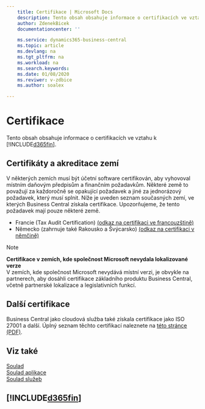 ```yaml
---
    title: Certifikace | Microsoft Docs
    description: Tento obsah obsahuje informace o certifikacích ve vztahu k Business Central.
    author: ZdenekBicek
    documentationcenter: ''

    ms.service: dynamics365-business-central
    ms.topic: article
    ms.devlang: na
    ms.tgt_pltfrm: na
    ms.workload: na
    ms.search.keywords:
    ms.date: 01/08/2020
    ms.reviwer: v-zdbice
    ms.author: soalex

---
```

# Certifikace

Tento obsah obsahuje informace o certifikacích ve vztahu k [!INCLUDE[d365fin](../includes/d365fin_md.md)].  

## Certifikáty a akreditace zemí

V některých zemích musí být účetní software certifikován, aby vyhovoval místním daňovým předpisům a finančním požadavkům. Některé země to považují za každoročně se opakující požadavek a jiné za jednorázový požadavek, který musí splnit. Níže je uveden seznam současných zemí, ve kterých Business Central získala certifikace. Upozorňujeme, že tento požadavek mají pouze některé země.

- Francie (Tax Audit Certification) [(odkaz na certifikaci ve francouzštině)](https://certificates.infocert.org/certificates/CERTIF-07-181-R16.pdf) 
- Německo (zahrnuje také Rakousko a Švýcarsko) [(odkaz na certifikaci v němčině)](https://www.bdo.de/de-de/themen/softwarebescheinungen/bdo/microsoft-dynamics-365-business-central)

> [!NOTE]  
> **Certifikace v zemích, kde společnost Microsoft nevydala lokalizované verze**  
> V zemích, kde společnost Microsoft nevydává místní verzi, je obvykle na partnerech, aby dosáhli certifikace základního produktu Business Central, včetně partnerské lokalizace a legislativních funkcí.

## Další certifikace

Business Central jako cloudová služba také získala certifikace jako ISO 27001 a další. Úplný seznam těchto certifikací naleznete na [této stránce (PDF)](https://aka.ms/d365-compliance-list).

## Viz také

[Soulad](compliance-overview.md)  
[Soulad aplikace](compliance-application-compliance.md)  
[Soulad služeb](compliance-service-compliance.md)  

## [!INCLUDE[d365fin](../includes/free_trial_md.md)]